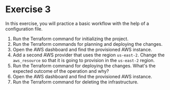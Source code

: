 # Exercise 3

In this exercise, you will practice a basic workflow with the help of a configuration file.

1. Run the Terraform command for initializing the project.
2. Run the Terraform commands for planning and deploying the changes.
3. Open the AWS dashboard and find the provisioned AWS instance.
4. Add a second AWS provider that uses the region `us-east-2`. Change the `aws_resource` so that it is going to provision in the `us-east-2` region.
5. Run the Terraform command for deploying the changes. What's the expected outcome of the operation and why?
6. Open the AWS dashboard and find the provisioned AWS instance.
7. Run the Terraform command for deleting the infrastructure.